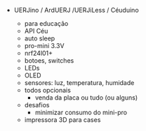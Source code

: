 - UERJino / ArdUERJ /UERJiLess / Céuduino

  - para educação
  - API Céu
  - auto sleep
  - pro-mini 3.3V
  - nrf24l01+
  - botoes, switches
  - LEDs
  - OLED
  - sensores: luz, temperatura, humidade
  - todos opcionais
    - venda da placa ou tudo (ou alguns)
  - desafios
    - minimizar consumo do mini-pro
  - impressora 3D para cases


